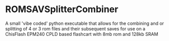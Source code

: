 # ROMSAVSplitterCombiner
A small 'vibe coded' python executable that allows for the combining and or splitting of 4 or 3 rom files and their subsequent saves for use on a ChisFlash EPM240 CPLD based flashcart with 8mb rom and 128kb SRAM

